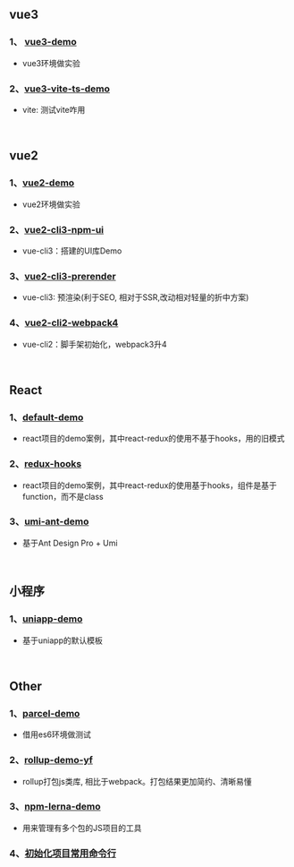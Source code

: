 
## vue3

### 1、 [vue3-demo](https://github.com/yang1212/build-demo/tree/master/1%E3%80%81Vue3/v6_vue3_demo)
*  vue3环境做实验

### 2、[vue3-vite-ts-demo](https://github.com/yang1212/build-demo/tree/master/1%E3%80%81Vue3/v4_vue3-vite-ts)

* vite: 测试vite咋用


<br/>

## vue2

### 1、[vue2-demo](https://github.com/yang1212/build-demo/tree/master/2%E3%80%81Vue2/v5_vue2_demo)
*  vue2环境做实验


### 2、[vue2-cli3-npm-ui](https://github.com/yang1212/build-demo/tree/master/2%E3%80%81Vue2/v1_vue2-cli3-npm-ui)

* vue-cli3：搭建的UI库Demo


### 3、[vue2-cli3-prerender](https://github.com/yang1212/build-demo/tree/master/2%E3%80%81Vue2/v3_vue2-cli3-prerender)

* vue-cli3: 预渲染(利于SEO, 相对于SSR,改动相对轻量的折中方案)


### 4、[vue2-cli2-webpack4](https://github.com/yang1212/build-demo/tree/master/2%E3%80%81Vue2/v2_vue2-cli2-webpack4)

* vue-cli2：脚手架初始化，webpack3升4

<br/>

## React

### 1、[default-demo](https://github.com/yang1212/build-demo/tree/master/3%E3%80%81React/react0_default-demo)

* react项目的demo案例，其中react-redux的使用不基于hooks，用的旧模式

### 2、[redux-hooks](https://github.com/yang1212/build-demo/tree/master/3%E3%80%81React/react1_redux-hooks)

* react项目的demo案例，其中react-redux的使用基于hooks，组件是基于function，而不是class

### 3、[umi-ant-demo](https://github.com/yang1212/build-demo/tree/master/3%E3%80%81React/react2_umi-ant-demo)

* 基于Ant Design Pro + Umi


<br/>

## 小程序

### 1、[uniapp-demo]()

* 基于uniapp的默认模板

<br/>

## Other

### 1、[parcel-demo](https://github.com/yang1212/build-demo/tree/master/Other/other1_parcel-demo)

* 借用es6环境做测试


### 2、[rollup-demo-yf](https://gitee.com/Tibooyang/rollup-demo-yf)

* rollup打包js类库, 相比于webpack。打包结果更加简约、清晰易懂

### 3、[npm-lerna-demo](https://gitee.com/Tibooyang/npm-lerna-demo)

* 用来管理有多个包的JS项目的工具

### 4、[初始化项目常用命令行](https://github.com/yang1212/build-demo/issues/111)

<br/>

